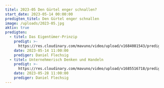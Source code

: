 ```yaml
---
titel: 2023-05 Den Gürtel enger schnallen?
start_date: 2023-05-14 00:00:00
predigten_titel: Den Gürtel enger schnallen
image: /uploads/2023-05.jpg
aktiv: true
predigten:
  - titel: Das Eigentümer-Prinzip
    predigt: >-
      https://res.cloudinary.com/mavuno/video/upload/v1684081543/predigten/2023-05%20Den%20G%C3%BCrtel%20enger%20schnallen/2023-05-14_GoDi_Mavuno_Berlin_-_G%C3%BCrtel_enger_schnallen_1_1.mp3
    date: 2023-05-14 11:00:00
    prediger: Daniel Flechsig
  - titel: Unternehmerisch Denken und Handeln
    predigt: >-
      https://res.cloudinary.com/mavuno/video/upload/v1685516718/predigten/2023-05%20Den%20G%C3%BCrtel%20enger%20schnallen/2023-05-28_GoDi_Mavuno_Berlin_-_G%C3%BCrtel_enger_schnallen_2_1.mp3
    date: 2023-05-28 11:00:00
    prediger: Daniel Flechsig
---
```

